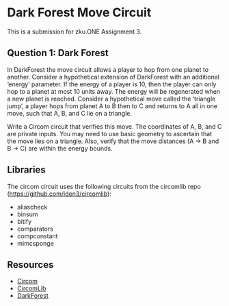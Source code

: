 # Dark Forest Move Circuit

This is a submission for zku.ONE Assignment 3.

## Question 1: Dark Forest

In DarkForest the move circuit allows a player to hop from one planet to another.
Consider a hypothetical extension of DarkForest with an additional ‘energy’ parameter. If the energy of a player is 10, then the player can only hop to a planet at most 10 units away. The energy will be regenerated when a new planet is reached.
Consider a hypothetical move called the ‘triangle jump’, a player hops from planet A to B then to C and returns to A all in one move, such that A, B, and C lie on a triangle.

Write a Circom circuit that verifies this move. The coordinates of A, B, and C are private inputs. You may need to use basic geometry to ascertain that the move lies on a triangle. Also, verify that the move distances (A → B and B → C) are within the energy bounds.

## Libraries

The circom circuit uses the following circuits from the circomlib repo (https://github.com/iden3/circomlib):

- aliascheck
- binsum
- bitify
- comparators
- compconstant
- mimcsponge

## Resources

- [Circom](https://docs.circom.io/getting-started/writing-circuits/)
- [CircomLib](https://github.com/iden3/circomlib)
- [DarkForest](https://github.com/darkforest-eth/darkforest-v0.3)
